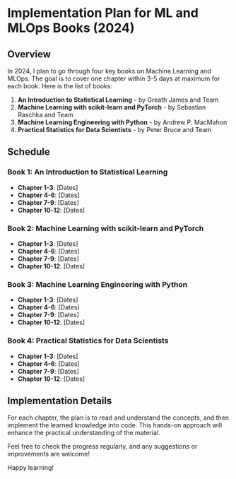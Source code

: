 # Implementation Plan for ML and MLOps Books (2024)

## Overview

In 2024, I plan to go through four key books on Machine Learning and MLOps. The goal is to cover one chapter within 3-5 days at maximum for each book. Here is the list of books:

1. **An Introduction to Statistical Learning** - by Greath James and Team
2. **Machine Learning with scikit-learn and PyTorch** - by Sebastian Raschka and Team
3. **Machine Learning Engineering with Python** - by Andrew P. MacMahon
4. **Practical Statistics for Data Scientists** - by Peter Bruce and Team

## Schedule

### Book 1: An Introduction to Statistical Learning
- **Chapter 1-3**: [Dates]
- **Chapter 4-6**: [Dates]
- **Chapter 7-9**: [Dates]
- **Chapter 10-12**: [Dates]

### Book 2: Machine Learning with scikit-learn and PyTorch
- **Chapter 1-3**: [Dates]
- **Chapter 4-6**: [Dates]
- **Chapter 7-9**: [Dates]
- **Chapter 10-12**: [Dates]

### Book 3: Machine Learning Engineering with Python
- **Chapter 1-3**: [Dates]
- **Chapter 4-6**: [Dates]
- **Chapter 7-9**: [Dates]
- **Chapter 10-12**: [Dates]

### Book 4: Practical Statistics for Data Scientists
- **Chapter 1-3**: [Dates]
- **Chapter 4-6**: [Dates]
- **Chapter 7-9**: [Dates]
- **Chapter 10-12**: [Dates]

## Implementation Details

For each chapter, the plan is to read and understand the concepts, and then implement the learned knowledge into code. This hands-on approach will enhance the practical understanding of the material.

Feel free to check the progress regularly, and any suggestions or improvements are welcome!

Happy learning!
